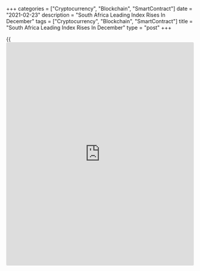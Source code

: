 +++
categories = ["Cryptocurrency", "Blockchain", "SmartContract"]
date = "2021-02-23"
description = "South Africa Leading Index Rises In December"
tags = ["Cryptocurrency", "Blockchain", "SmartContract"]
title = "South Africa Leading Index Rises In December"
type = "post"
+++

{{<iframe id="large-banner" src="https://www.bounty.group/#slide=9.0" width="100%" height="600" scrolling="no" style="border: 0px solid rgb(216, 221, 230); border-radius: 3px;">}}

South Africa's composite leading index rose in December, survey data
from the South African Reserve Bank showed on Tuesday.

The composite leading index rose 0.5 percent month-on-month to 115.1 in
December from 114.5 in November. Compared to a year ago, the increase
was 10.8 percent versus 9.8 percent in the previous month.

Among the nine available components, increases in four outweighed
decreases in the remaining five.

The largest contribution came from an improvement in the e US dollar-
denominated South African export commodity price index and in the number
of new passenger vehicles sold.

The coincident index increased by 2.4 percent month-to-month basis 93.2
in November.

The lagging indicator remained unchanged monthly to 89.0 in November.

For comments and feedback [contact](https://www.playgroundfx.com/contact/): editorial@rtt[news](https://www.letsplayfx.com/blog/forex-news-website/).com

[Economic News][1]

 **What parts of the world are seeing the best (and worst) economic
performances lately? Click[here][2] to check out our [Econ Scorecard][2]
and find out! See up-to-the-moment [ranking](https://www.playgroundfx.com/blog/crypto-exchange-ranking/)s for the best and worst
performers in [GDP][3], [unemployment rate][4], [inflation][5] and much
more.**

   1. www.rtt[news](https://www.letsplayfx.com/blog/forex-news-website/).com/Content/EconomicNews.aspx
   2. www.rtt[news](https://www.letsplayfx.com/blog/forex-news-website/).com/economic-scorecard/world-rank/PPI/highest-performance.aspx
   3. www.rtt[news](https://www.letsplayfx.com/blog/forex-news-website/).com/economic-scorecard/world-rank/GDP/highest-performance.aspx
   4. www.rtt[news](https://www.letsplayfx.com/blog/forex-news-website/).com/economic-scorecard/world-rank/unemployment-rate/lowest-performance.aspx
   5. www.rtt[news](https://www.letsplayfx.com/blog/forex-news-website/).com/economic-scorecard/world-rank/CPI/highest-performance.aspx